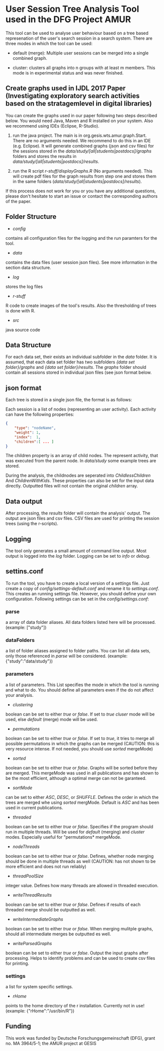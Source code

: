 User Session Tree Analysis Tool used in the DFG Project AMUR
==============

This tool can be used to analyse user behaviour based on a tree based represenation of the user's search session in a search system. There are three modes in which the tool can be used:

* default (merge): Multiple user sessions can be merged into a single combined graph. 

* cluster: clusters all graphs into n groups with at least m members. This mode is in experimental status and was never finished.


Create graphs used in IJDL 2017 Paper (Investigating exploratory search activities based on the stratagemlevel in digital libraries)
--------------

You can create the graphs used in our paper following two steps described below. You would need Java, Maven and R installed on your system. Also we recommend using IDEs (Eclipse, R-Studio).

 1. run the java project. The main is in org.gesis.wts.amur.graph.Start. There are no arguments needed. We recommend to do this in an IDE (e.g. Eclipse). It will generate combined graphs (json and csv files) for the sessions stored in the *data/study/[all|students|postdocs]/graphs* folders and stores the results in *data/study/[all|students|postdocs]/results*.

 2. run the R script *r-stuff/displayGraphs.R* (No arguments needed). This will create pdf files for the graph results from step one and stores them in the same folders (*data/study/[all|students|postdocs]/results*).

If this process does not work for you or you have any additional questions, please don't hesitate to start an issue or contact the corresponding authors of the paper.


Folder Structure
--------------

* *config*

contains all configuration files for the logging and the run paramters for the tool.

* *data*

contains the data files (user session json files). See more information in the section data structure.

* *log*

stores the log files

* *r-stuff*

R code to create images of the tool's results. Also the thresholding of trees is done with R.

* *src*

java source code


Data Structure
--------------

For each data set, their exists an individual subfolder in the *data* folder. It is assumed, that each data set folder has two subfolders *{data set folder}/graphs* and *{data set folder}/results*. The *graphs* folder should contain all sessions stored in individual json files (see json format below. 

json format
--------------

Each tree is stored in a single json file, the format is as follows:

Each session is a list of nodes (representing an user activity). Each activity can have the following properties:

```json
{
	"type": "nodeName",
	"weight": 1,
	"index":  1,
	"children":[ ... ]
}
```

The children property is an array of child nodes. The represent activity, that was executed from the parent node. In *data/study* some example trees are stored.

During the analysis, the childnodes are seperated into *ChildlessChildren* And *ChildrenWithKids*. These properties can also be set for the input data directly. Outputted files will not contain the original *children* array.


Data output
--------------

After processing, the *results* folder will contain the analysis' output. The output are json files and csv files. CSV files are used for printing the session trees (using the r-scripts).


Logging
--------------

The tool only generates a small amount of command line output. Most output is logged into the *log* folder. Logging can be set to *info* or *debug*.


settins.conf
--------------

To run the tool, you have to create a local version of a settings file. Just create a copy of *config/settings-default.conf* and rename it to *settings.conf*. This creates an running settings file. However, you should define your own configuration. Following settings can be set in the *config/settings.conf*:

### parse

a array of data folder aliases. All data folders listed here will be processed. (example: ["study"])

### dataFolders
 
a list of folder aliases assigned to folder paths. You can list all data sets, only those referenced in *parse* will be considered. (example: {"study":"data/study"})

### parameters

a list of parameters. This List specifies the mode in which the tool is running and what to do. You should define all parameters even if the do not affect your analysis.

  * *clustering*

boolean can be set to either *true* or *false*. If set to *true* *cluser* mode will be used, else *default* (merge) mode will be used.

  * *permutations*

boolean can be set to either *true* or *false*. If set to *true*, it tries to merge all possible permutations in which the graphs can be merged (CAUTION: this is very resource intense. If not needed, you should use *sorted* mergeMode)

  * *sorted*

boolean can be set to either *true* or *false*. Graphs will be sorted before they are merged. This mergeMode was used in all publications and has shown to be the most efficient, although a optimal merge can not be garanteed.

  * *sortMode*

can be set to either *ASC*, *DESC*, or *SHUFFLE*. Defines the order in which the trees are merged whe using *sorted* mergMode. Default is *ASC* and has been used in current publications.

  * *threaded*

boolean can be set to either *true* or *false*. Specifies if the program should run in multiple threads. Will be used for *default* (merging) and *cluster* modes. Especially useful for "permutations* mergeMode.

  * *nodeThreads*

boolean can be set to either *true* or *false*. Defines, whether node merging should be done in multiple threads as well (CAUTION: has not shown to be more efficient and does not run reliably)

  * *threadPoolSize*

integer value. Defines how many threads are allowed in threaded execution.

  * *writeThreadResults*

boolean can be set to either *true* or *false*. Defines if results of each threaded merge should be outputted as well. 

  * *writeIntermediateGraphs*

boolean can be set to either *true* or *false*. When merging mulitple graphs, should all intermediate merges be outputted es well.

  * *writeParsedGraphs*

boolean can be set to either *true* or *false*. Output the input graphs after processing. Helps to identify problems and can be used to create csv files for printing.

### settings

a list for system specific settings.

  * *rHome*

points to the home directory of the r installation. Currently not in use! (example: {"rHome":"/usr/bin/R"})

Funding
--------------

This work was funded by Deutsche Forschungsgemeinschaft (DFG), grant no. MA 3964/5-1; the AMUR project at GESIS
